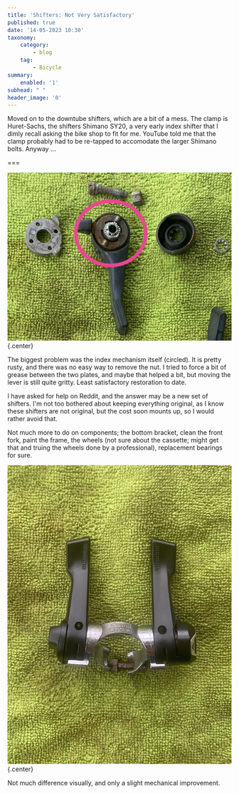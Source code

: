```yaml
---
title: 'Shifters: Not Very Satisfactory'
published: true
date: '14-05-2023 10:30'
taxonomy:
    category:
        - blog
    tag:
        - Bicycle
summary:
    enabled: '1'
subhead: " "
header_image: '0'
---
```


Moved on to the downtube shifters, which are a bit of a mess. The clamp is Huret-Sachs, the shifters Shimano SY20, a very early index shifter that I dimly recall asking the bike shop to fit for me. YouTube told me that the clamp probably had to be re-tapped to accomodate the larger Shimano bolts. Anyway ...

===

![Disassembled index shifter with rusted parts circled](shifters-index.jpeg){.center}

The biggest problem was the index mechanism itself (circled). It is pretty rusty, and there was no easy way to remove the nut. I tried to force a bit of grease between the two plates, and maybe that helped a bit, but moving the lever is still quite gritty. Least satisfactory restoration to date.

I have asked for help on Reddit, and the answer may be a new set of shifters. I'm not too bothered about keeping everything original, as I know these shifters are not original, but the cost soon mounts up, so I would rather avoid that.

Not much more to do on components; the bottom bracket, clean the front fork, paint the frame, the wheels (not sure about the cassette; might get that and truing the wheels done by a professional), replacement bearings for sure.

![Clean, reassembled downtube shifters](shifters-clean.jpeg){.center}

Not much difference visually, and only a slight mechanical improvement.